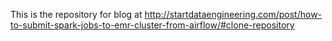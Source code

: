 This is the repository for blog at http://startdataengineering.com/post/how-to-submit-spark-jobs-to-emr-cluster-from-airflow/#clone-repository